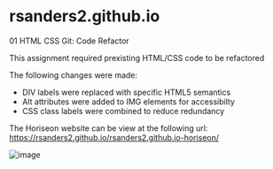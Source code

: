 # rsanders2.github.io 

01 HTML CSS Git: Code Refactor

This assignment required prexisting HTML/CSS code to be refactored    

The following changes were made:  

- DIV labels were replaced with specific HTML5 semantics       
- Alt attributes were added to IMG elements for accessibilty    
- CSS class labels were combined to reduce redundancy   

The Horiseon website can be view at the following url: https://rsanders2.github.io/rsanders2.github.io-horiseon/     

![image](https://user-images.githubusercontent.com/84297480/120406504-ff9c5900-c318-11eb-985b-01bca208cb96.png)    
